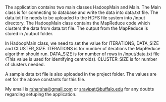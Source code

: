 The application contains two main classes HadoopMain and Main. The Main class is for connecting to database and write the data into data.txt file. The data.txt file needs to be uploaded to the HDFS file system into /input directory. The HadoopMain class contains the MapReduce code which clusters the data from data.txt file. The output from the MapReduce is stored in /output folder. 

In HadoopMain class, we need to set the value for ITERATIONS, DATA_SIZE and CLUSTER_SIZE. ITERATIONS is for number of iterations the MapReduce algorithm should run. DATA_SIZE is for number of rows in /input/data.txt file (This value is used for identifying centroids). CLUSTER_SIZE is for number of clusters needed. 

A sample data.txt file is also uploaded in the project folder. The values are set for the above constants for this file.

My email is rsharsha@gmail.com or sravipat@buffalo.edu for any doubts regarding setuping the application.

